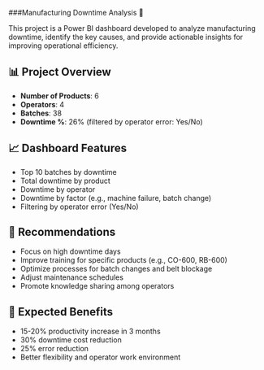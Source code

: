 ###Manufacturing Downtime Analysis 🚧

This project is a Power BI dashboard developed to analyze manufacturing downtime, identify the key causes, and provide actionable insights for improving operational efficiency.

## 📊 Project Overview

- **Number of Products**: 6  
- **Operators**: 4  
- **Batches**: 38  
- **Downtime %**: 26% (filtered by operator error: Yes/No)

## 📈 Dashboard Features

- Top 10 batches by downtime
- Total downtime by product
- Downtime by operator
- Downtime by factor (e.g., machine failure, batch change)
- Filtering by operator error (Yes/No)

## 🧠 Recommendations

- Focus on high downtime days
- Improve training for specific products (e.g., CO-600, RB-600)
- Optimize processes for batch changes and belt blockage
- Adjust maintenance schedules
- Promote knowledge sharing among operators

## 🎯 Expected Benefits

- 15-20% productivity increase in 3 months
- 30% downtime cost reduction
- 25% error reduction
- Better flexibility and operator work environment


